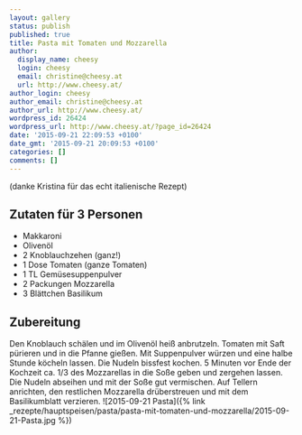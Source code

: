 ```yaml
---
layout: gallery
status: publish
published: true
title: Pasta mit Tomaten und Mozzarella
author:
  display_name: cheesy
  login: cheesy
  email: christine@cheesy.at
  url: http://www.cheesy.at/
author_login: cheesy
author_email: christine@cheesy.at
author_url: http://www.cheesy.at/
wordpress_id: 26424
wordpress_url: http://www.cheesy.at/?page_id=26424
date: '2015-09-21 22:09:53 +0100'
date_gmt: '2015-09-21 20:09:53 +0100'
categories: []
comments: []
---
```

(danke Kristina für das echt italienische Rezept)
## Zutaten für 3 Personen
- Makkaroni
- Olivenöl
- 2 Knoblauchzehen (ganz!)
- 1 Dose Tomaten (ganze Tomaten)
- 1 TL Gemüsesuppenpulver
- 2 Packungen Mozzarella
- 3 Blättchen Basilikum
## Zubereitung
Den Knoblauch schälen und im Olivenöl heiß anbrutzeln. Tomaten mit Saft pürieren und in die Pfanne gießen. Mit Suppenpulver würzen und eine halbe Stunde köcheln lassen. Die Nudeln bissfest kochen. 5 Minuten vor Ende der Kochzeit ca. 1/3 des Mozzarellas in die Soße geben und zergehen lassen. Die Nudeln abseihen und mit der Soße gut vermischen. Auf Tellern anrichten, den restlichen Mozzarella drüberstreuen und mit dem Basilikumblatt verzieren.
![2015-09-21 Pasta]({% link _rezepte/hauptspeisen/pasta/pasta-mit-tomaten-und-mozzarella/2015-09-21-Pasta.jpg %})
